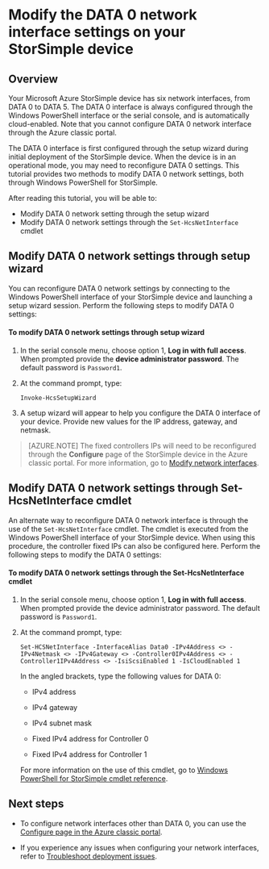 <properties 
   pageTitle="Modify the DATA 0 settings on a StorSimple device | Microsoft Azure"
   description="Learn how to use Windows PowerShell for StorSimple to reconfigure the DATA 0 network interface on your StorSimple device."
   services="storsimple"
   documentationCenter=""
   authors="alkohli"
   manager="carmonm"
   editor="" />
<tags 
   ms.service="storsimple"
   ms.devlang="na"
   ms.topic="article"
   ms.tgt_pltfrm="na"
   ms.workload="na"
   ms.date="04/25/2016"
   ms.author="alkohli" />

# Modify the DATA 0 network interface settings on your StorSimple device

## Overview

Your Microsoft Azure StorSimple device has six network interfaces, from DATA 0 to DATA 5. The DATA 0 interface is always configured through the Windows PowerShell interface or the serial console, and is automatically cloud-enabled. Note that you cannot configure DATA 0 network interface through the Azure classic portal. 

The DATA 0 interface is first configured through the setup wizard during initial deployment of the StorSimple device. When the device is in an operational mode, you may need to reconfigure DATA 0 settings. This tutorial provides two methods to modify DATA 0 network settings, both through Windows PowerShell for StorSimple.

After reading this tutorial, you will be able to:

- Modify DATA 0 network setting through the setup wizard
- Modify DATA 0 network settings through the `Set-HcsNetInterface` cmdlet



## Modify DATA 0 network settings through setup wizard
You can reconfigure DATA 0 network settings by connecting to the Windows PowerShell interface of your StorSimple device and launching a setup wizard session. Perform the following steps to modify DATA 0 settings:

#### To modify DATA 0 network settings through setup wizard

1. In the serial console menu, choose option 1, **Log in with full access**. When prompted provide the **device administrator password**. The default password is `Password1`.

2. At the command prompt, type:

	`Invoke-HcsSetupWizard`

3. A setup wizard will appear to help you configure the DATA 0 interface of your device. Provide new values for the IP address, gateway, and netmask.

> [AZURE.NOTE] The fixed controllers IPs will need to be reconfigured through the **Configure** page of the StorSimple device in the Azure classic portal. For more information, go to [Modify network interfaces](storsimple-modify-device-config.md#modify-network-interfaces).


## Modify DATA 0 network settings through Set-HcsNetInterface cmdlet
An alternate way to reconfigure DATA 0 network interface is through the use of  the `Set-HcsNetInterface` cmdlet. The cmdlet is executed from the Windows PowerShell interface of your StorSimple device. When using this procedure, the controller fixed IPs can also be configured here. Perform the following steps to modify the DATA 0 settings: 

#### To modify DATA 0 network settings through the Set-HcsNetInterface cmdlet

1. In the serial console menu, choose option 1, **Log in with full access**. When prompted provide the device administrator password. The default password is `Password1`.

2. At the command prompt, type:

	`Set-HCSNetInterface -InterfaceAlias Data0 -IPv4Address <> -IPv4Netmask <> -IPv4Gateway <> -Controller0IPv4Address <> -Controller1IPv4Address <> -IsiScsiEnabled 1 -IsCloudEnabled 1`
	
    In the angled brackets, type the following values for DATA 0:
											
	- IPv4 address
	
	- IPv4 gateway
	
	- IPv4 subnet mask
	
	- Fixed IPv4 address for Controller 0

	- Fixed IPv4 address for Controller 1

	For more information on the use of this cmdlet, go to [Windows PowerShell for StorSimple cmdlet reference](https://technet.microsoft.com/library/dn688161.aspx).

## Next steps

- To configure network interfaces other than DATA 0, you can use the [Configure page in the Azure classic portal](storsimple-modify-device-config.md). 

- If you experience any issues when configuring your network interfaces, refer to [Troubleshoot deployment issues](storsimple-troubleshoot-deployment.md).

